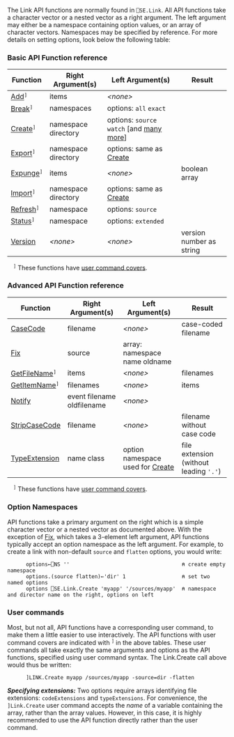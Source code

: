 The Link API functions are normally found in ```⎕SE.Link```. All API functions take a character
vector or a nested vector as a right argument. The left argument may either be a namespace containing option values, or an array of character vectors. Namespaces may be specified by reference. For more details on setting options, look below the following table:

### Basic API Function reference

Function                                              | Right Argument(s)          | Left Argument(s)                               | Result 
------------------------------------------------------|----------------------------|------------------------------------------------|-------
 [Add](Link.Add.md)<sup>`]`</sup>                     | items                      | *&lt;none&gt;*                                 | 
 [Break](Link.Break.md)<sup>`]`</sup>                 | namespaces                 | options: `all` `exact`                         | 
 [Create](Link.Create.md)<sup>`]`</sup>               | namespace directory        | options: `source` `watch` [and [many more](Link.Create.md#common-options)]      | 
 [Export](Link.Export.md)<sup>`]`</sup>               | namespace directory        | options: same as [Create](Link.Create.md)      | 
 [Expunge](Link.Expunge.md)<sup>`]`</sup>             | items                      | *&lt;none&gt;*                                 | boolean array
 [Import](Link.Import.md)<sup>`]`</sup>               | namespace directory        | options: same as [Create](Link.Create.md)      | 
 [Refresh](Link.Refresh.md)<sup>`]`</sup>             | namespace                  | options: `source`                              | 
 [Status](Link.Status.md)<sup>`]`</sup>               | namespace                  | options: `extended`                            | 
 [Version](Link.Version.md)             | *&lt;none&gt;*             | *&lt;none&gt;*                                 | version number as string

 <sup>`]`</sup> These functions have [user command covers](#user-commands).

### Advanced API Function reference 

Function                                              | Right Argument(s)          | Left Argument(s)                               | Result 
------------------------------------------------------|----------------------------|------------------------------------------------|-------
 [CaseCode](Link.CaseCode.md)                         | filename                   | *&lt;none&gt;*                                 | case-coded filename 
 [Fix](Link.Fix.md)                                   | source                     | array: namespace name oldname                  | 
 [GetFileName](Link.GetFileName.md)<sup>`]`</sup>     | items                      | *&lt;none&gt;*                                 | filenames
 [GetItemName](Link.GetItemName.md)<sup>`]`</sup>     | filenames                  | *&lt;none&gt;*                                 | items
 [Notify](Link.Notify.md)                             | event filename oldfilename | *&lt;none&gt;*                
 [StripCaseCode](Link.StripCaseCode.md)               | filename                   | *&lt;none&gt;*                                 | filename without case code
 [TypeExtension](Link.TypeExtension.md)               | name class                 | option namespace used for [Create](Link.Create.md) | file extension (without leading `'.'`)                         |                                                |

 <sup>`]`</sup> These functions have [user command covers](#user-commands).

### Option Namespaces

API functions take a primary argument on the right which is a simple
character vector or a nested vector as documented above. With the exception of [Fix](Link.Fix.md),
which takes a 3-element left argument, API functions typically accept an option namespace as
the left argument. For example, to create a link with non-default `source` and `flatten` options,
you would write:

```apl
      options←⎕NS ''                                    ⍝ create empty namespace
      options.(source flatten)←'dir' 1                  ⍝ set two named options
      options ⎕SE.Link.Create 'myapp' '/sources/myapp'  ⍝ namespace and director name on the right, options on left
```

### User commands

Most, but not all, API functions have a corresponding user command, to make them a little easier to use interactively. The API functions with user command covers are indicated with <sup>`]`</sup> in the above tables. These user commands all take exactly the same arguments and options as the API functions, specified using user command syntax. The Link.Create call above would thus be written:
```apl
      ]LINK.Create myapp /sources/myapp -source=dir -flatten
```
***Specifying extensions:*** Two options require arrays identifying file extensions: `codeExtensions` and `typeExtensions`. For convenience, the `]Link.Create` user command accepts the *name* of a variable containing the array, rather than the array values. However, in this case, it is highly recommended to use the API function directly rather than the user command.
